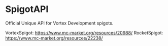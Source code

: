 # SpigotAPI
Official Unique API for Vortex Development spigots.

VortexSpigot: https://www.mc-market.org/resources/20988/
RocketSpigot: https://www.mc-market.org/resources/22238/
